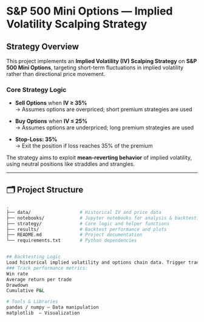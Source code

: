 #  S&P 500 Mini Options — Implied Volatility Scalping Strategy

##  Strategy Overview

This project implements an **Implied Volatility (IV) Scalping Strategy** on **S&P 500 Mini Options**, targeting short-term fluctuations in implied volatility rather than directional price movement.

###  Core Strategy Logic

- **Sell Options** when **IV ≥ 35%**  
  → Assumes options are overpriced; short premium strategies are used

- **Buy Options** when **IV ≤ 25%**  
  → Assumes options are underpriced; long premium strategies are used

- **Stop-Loss: 35%**  
  → Exit the position if loss reaches 35% of the premium

The strategy aims to exploit **mean-reverting behavior** of implied volatility, using neutral positions like straddles and strangles.

---

## 🗂 Project Structure

```bash
.
├── data/                  # Historical IV and price data
├── notebooks/             # Jupyter notebooks for analysis & backtesting
├── strategy/              # Core logic and helper functions
├── results/               # Backtest performance and plots
├── README.md              # Project documentation
└── requirements.txt       # Python dependencies


## Backtesting Logic
Load historical implied volatility and options chain data. Trigger trades based on IV crossing thresholds (≥35% for sell, ≤25% for buy).Apply delta-neutral setups (e.g., ATM straddles or strangles).Enforce 35% stop-loss on premium paid or collected
### Track performance metrics:
Win rate
Average return per trade
Drawdown
Cumulative P&L

# Tools & Libraries
pandas / numpy — Data manipulation
matplotlib  — Visualization
